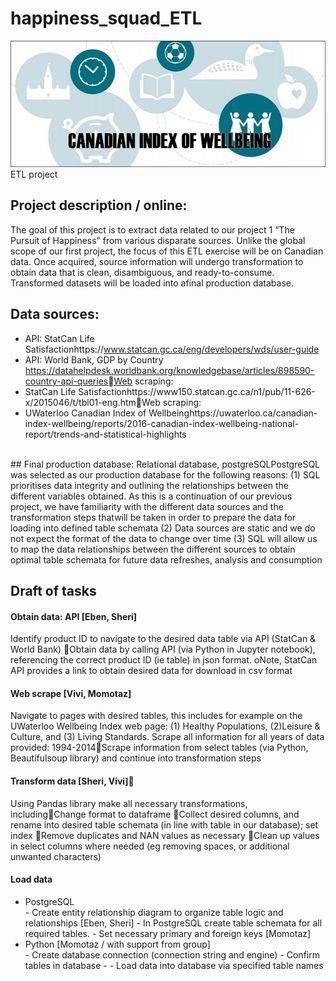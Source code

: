 # happiness_squad_ETL
<img src="/Images/ciwbanner1000x400.png" width="1080">
ETL project<br> 

## Project description / online:
The goal of this project is to extract data related to our project 1 “The Pursuit of Happiness” from various disparate sources. Unlike the global scope of our first project, the focus of this ETL exercise will be on Canadian data. Once acquired, source information will undergo transformation to obtain data that is clean, disambiguous, and ready-to-consume. Transformed datasets will be loaded into afinal production database. 
<br>
## Data sources:
- API: StatCan Life Satisfactionhttps://www.statcan.gc.ca/eng/developers/wds/user-guide
- API: World Bank, GDP by Country https://datahelpdesk.worldbank.org/knowledgebase/articles/898590-country-api-queriesWeb scraping: 
- StatCan Life Satisfactionhttps://www150.statcan.gc.ca/n1/pub/11-626-x/2015046/t/tbl01-eng.htmWeb scraping: 
- UWaterloo Canadian Index of Wellbeinghttps://uwaterloo.ca/canadian-index-wellbeing/reports/2016-canadian-index-wellbeing-national-report/trends-and-statistical-highlights
<br> 
## Final production database: 
Relational database, postgreSQLPostgreSQL was selected as our production database for the following reasons: 
(1) SQL prioritises data integrity and outlining the relationships between the different variables obtained. As this is a continuation of our previous project, we have familiarity with the different data sources and the transformation steps thatwill be taken in order to prepare the data for loading into defined table schemata
(2) Data sources are static and we do not expect the format of the data to change over time
(3) SQL will allow us to map the data relationships between the different sources to obtain optimal table schemata for future data refreshes, analysis and consumption <br>
 
## Draft of tasks<br> 
#### Obtain data: API [Eben, Sheri]<br> 
Identify product ID to navigate to the desired data table via API (StatCan & World Bank) Obtain data by calling API (via Python in Jupyter notebook), referencing the correct product ID (ie table) in json format. oNote, StatCan API provides a link to obtain desired data for download in csv format <br> 

#### Web scrape [Vivi, Momotaz]<br> 
Navigate to pages with desired tables, this includes for example on the UWaterloo Wellbeing Index web page: (1) Healthy Populations, (2)Leisure & Culture, and (3) Living Standards. Scrape all information for all years of data provided: 1994-2014Scrape information from select tables (via Python, Beautifulsoup library) and continue into transformation steps <br> 

#### Transform data [Sheri, Vivi] <br> 
Using Pandas library make all necessary transformations, includingChange format to dataframe Collect desired columns, and rename into desired table schemata (in line with table in our database); set index Remove duplicates and NAN values as necessary Clean up values in select columns where needed (eg removing spaces, or additional unwanted characters)<br> 

#### Load data <br> 
- PostgreSQL<br>
       -  Create entity relationship diagram to organize table logic and relationships [Eben, Sheri]
       -  In PostgreSQL create table schemata for all required tables. 
       -  Set necessary primary and foreign keys [Momotaz] 
- Python [Momotaz / with support from group]<br>
       -  Create database connection (connection string and engine) 
       -  Confirm tables in database 
       -         -  Load data into database via specified table names


